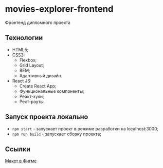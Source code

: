 # movies-explorer-frontend

Фронтенд дипломного проекта

## Технологии

- HTML5;
- CSS3:
    - Flexbox;
    - Grid Layout;
    - BEM;
    - Адаптивный дизайн.
- React JS:
    - Create React App;
    - Функциональные компоненты;
    - Реакт-хуки;
    - Рект-роуты.

## Запуск проекта локально

- `npm start` - запускает проект в режиме разработки на localhost:3000;
- `npm run build` -  запускает сборку проекта;

## Ссылки

[Макет в Фигме](https://www.figma.com/file/yixKRuNhCHnl3NDkjDnznZ/myDiploma?node-id=891%3A3857&t=zwUKJWAKC1V7OSi1-0)
